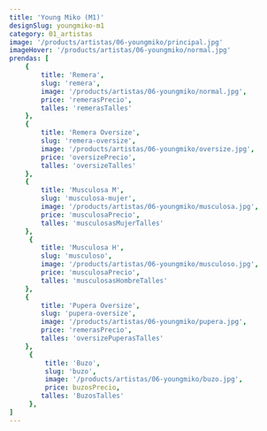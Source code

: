 ```yaml
---
title: 'Young Miko (M1)'
designSlug: youngmiko-m1
category: 01_artistas
image: '/products/artistas/06-youngmiko/principal.jpg'
imageHover: '/products/artistas/06-youngmiko/normal.jpg'
prendas: [
    {   
        title: 'Remera',
        slug: 'remera',          
        image: '/products/artistas/06-youngmiko/normal.jpg',
        price: 'remerasPrecio',
        talles: 'remerasTalles'
    },
    {
        title: 'Remera Oversize',
        slug: 'remera-oversize',
        image: '/products/artistas/06-youngmiko/oversize.jpg',
        price: 'oversizePrecio',
        talles: 'oversizeTalles'
    },
    {
        title: 'Musculosa M',
        slug: 'musculosa-mujer',
        image: '/products/artistas/06-youngmiko/musculosa.jpg',
        price: 'musculosaPrecio',
        talles: 'musculosasMujerTalles'
    },
     {
        title: 'Musculosa H',
        slug: 'musculoso',
        image: '/products/artistas/06-youngmiko/musculoso.jpg',
        price: 'musculosaPrecio',
        talles: 'musculosasHombreTalles'
    },
    {
        title: 'Pupera Oversize',
        slug: 'pupera-oversize',
        image: '/products/artistas/06-youngmiko/pupera.jpg',
        price: 'remerasPrecio',
        talles: 'oversizePuperasTalles'
    },
     {
         title: 'Buzo',
         slug: 'buzo',
         image: '/products/artistas/06-youngmiko/buzo.jpg',
         price: buzosPrecio,
        talles: 'BuzosTalles'
     },
]
---
```

